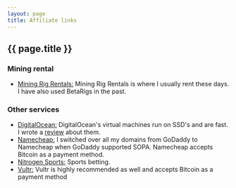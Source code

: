 ```yaml
---
layout: page
title: Affiliate links
---
```


## {{ page.title }}

### Mining rental

<ul class="posts">
  <li><a href="http://www.miningrigrentals.com/register?ref=3146">Mining Rig Rentals:</a> Mining Rig Rentals is where I usually rent these days. I have also used BetaRigs in the past.</li>
</ul>

### Other services

<ul class="posts">
  <li><a href="https://www.digitalocean.com/?refcode=571ac31ec1b5">DigitalOcean:</a> DigitalOcean's virtual machines run on SSD's and are fast. I wrote a <a href="http://julianyap.com/2013/10/08/digital-ocean-first-impressions.html">review</a> about them.</li>
  <li><a href="http://www.namecheap.com/?aff=25649">Namecheap:</a> I switched over all my domains from GoDaddy to Namecheap when GoDaddy supported SOPA. Namecheap accepts Bitcoin as a payment method.</li>
  <li><a href="https://nitrogensports.eu/r/492508">Nitrogen Sports:</a> Sports betting.</li>
  <li><a href="http://www.vultr.com/?ref=7125036">Vultr:</a> Vultr is highly recommended as well and accepts Bitcoin as a payment method</li>
</ul>

